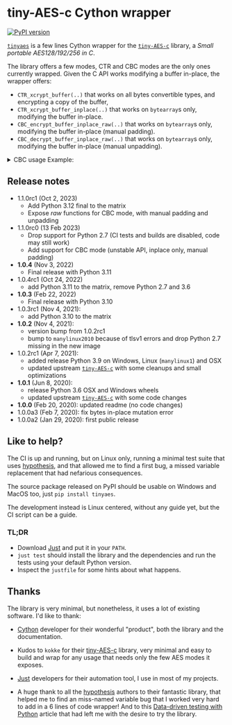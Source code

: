 # tiny-AES-c Cython wrapper
[![PyPI version](https://badge.fury.io/py/tinyaes.svg)](https://pypi.org/project/tinyaes/)

[`tinyaes`](https://github.com/naufraghi/tinyaes-py) is a few lines Cython
wrapper for the [`tiny-AES-c`](https://github.com/kokke/tiny-AES-c) library, a
_Small portable AES128/192/256 in C_.

The library offers a few modes, CTR and CBC modes are the only ones currently wrapped.
Given the C API works modifying a buffer in-place, the wrapper offers:

- `CTR_xcrypt_buffer(..)` that works on all bytes convertible types, and
  encrypting a copy of the buffer,
- `CTR_xcrypt_buffer_inplace(..)` that works on `bytearray`s only, modifying
  the buffer in-place.
- `CBC_encrypt_buffer_inplace_raw(..)` that works on `bytearray`s only, modifying
  the buffer in-place (manual padding).
- `CBC_decrypt_buffer_inplace_raw(..)` that works on `bytearray`s only, modifying
  the buffer in-place (manual unpadding).

<details><summary>CBC usage Example:</summary>

```
import tinyaes
import binascii


def pad(m):
    return m + bytes([16 - len(m) % 16] * (16 - len(m) % 16))


def unpad(ct):
    return ct[:-ct[-1]]


# assign key and IV
aes_enc = tinyaes.AES(bytes.fromhex('11223344556677889900AABBCCDDEEFF'),
                      bytes.fromhex('FFEEDDCCBBAA00998877665544332211'))
aes_dec = tinyaes.AES(bytes.fromhex('11223344556677889900AABBCCDDEEFF'),
                      bytes.fromhex('FFEEDDCCBBAA00998877665544332211'))

text = b"hello"
print(text)  # b'hello'
# padding plaintext to a multiple of block size
text = pad(text)
print(binascii.hexlify(bytearray(text)))  # b'68656c6c6f0b0b0b0b0b0b0b0b0b0b0b' hex representation of added text
aes_enc.CBC_encrypt_buffer_inplace_raw(text)  # b'5adc04828f9421c34210b05fe5c92bfd' hex representation of encrypted text
print(binascii.hexlify(bytearray(text)))
aes_dec.CBC_decrypt_buffer_inplace_raw(text)
print(unpad(text)) # b'hello' decrypted, original text
```

</details>

## Release notes

- 1.1.0rc1 (Oct 2, 2023)
  - Add Python 3.12 final to the matrix
  - Expose _raw_ functions for CBC mode, with manual padding and unpadding
- 1.1.0rc0 (13 Feb 2023)
  - Drop support for Python 2.7 (CI tests and builds are disabled, code may still work)
  - Add support for CBC mode (unstable API, inplace only, manual padding)
- **1.0.4** (Nov 3, 2022)
  - Final release with Python 3.11
- 1.0.4rc1 (Oct 24, 2022)
  - add Python 3.11 to the matrix, remove Python 2.7 and 3.6
- **1.0.3** (Feb 22, 2022)
  - Final release with Python 3.10
- 1.0.3rc1 (Nov 4, 2021):
  - add Python 3.10 to the matrix
- **1.0.2** (Nov 4, 2021):
  - version bump from 1.0.2rc1
  - bump to `manylinux2010` because of tlsv1 errors and drop Python 2.7
    missing in the new image
- 1.0.2rc1 (Apr 7, 2021):
  - added release Python 3.9 on Windows, Linux (`manylinux1`) and OSX
  - updated upstream [`tiny-AES-c`](https://github.com/kokke/tiny-AES-c) with
    some cleanups and small optimizations
- **1.0.1** (Jun 8, 2020):
  - release Python 3.6 OSX and Windows wheels
  - updated upstream [`tiny-AES-c`](https://github.com/kokke/tiny-AES-c) with
    some code changes
- **1.0.0** (Feb 20, 2020): updated readme (no code changes)
- 1.0.0a3 (Feb 7, 2020): fix bytes in-place mutation error
- 1.0.0a2 (Jan 29, 2020): first public release

## Like to help?

The CI is up and running, but on Linux only, running a minimal test suite that
uses [hypothesis](https://hypothesis.works), and that allowed me to find a
first bug, a missed variable replacement that had nefarious consequences.

The source package released on PyPI should be usable on Windows and MacOS too,
just `pip install tinyaes`.

The development instead is Linux centered, without any guide yet, but the CI
script can be a guide.

### TL;DR

- Download [Just](https://github.com/casey/just) and put it in your `PATH`.
- `just test` should install the library and the dependencies and run the tests
  using your default Python version.
- Inspect the `justfile` for some hints about what happens.

## Thanks

The library is very minimal, but nonetheless, it uses a lot of existing
software. I'd like to thank:

- [Cython](https://cython.org) developer for their wonderful "product", both
  the library and the documentation.

- Kudos to `kokke` for their [tiny-AES-c](https://github.com/kokke/tiny-AES-c)
  library, very minimal and easy to build and wrap for any usage that needs only
  the few AES modes it exposes.

- [Just](https://github.com/casey/just) developers for their automation tool,
  I use in most of my projects.

- A huge thank to all the [hypothesis](https://github.com/HypothesisWorks/hypothesis)
  authors to their fantastic library, that helped me to find an miss-named
  variable bug that I worked very hard to add in a 6 lines of code wrapper! And
  to this [Data-driven testing with Python](https://www.develer.com/en/data-driven-testing-with-python/)
  article that had left me with the desire to try the library.
